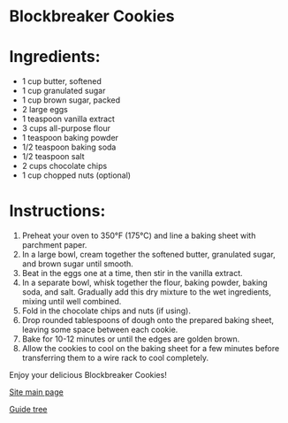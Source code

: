 # Blockbreaker Cookies

# Ingredients:
- 1 cup butter, softened
- 1 cup granulated sugar
- 1 cup brown sugar, packed
- 2 large eggs
- 1 teaspoon vanilla extract
- 3 cups all-purpose flour
- 1 teaspoon baking powder
- 1/2 teaspoon baking soda
- 1/2 teaspoon salt
- 2 cups chocolate chips
- 1 cup chopped nuts (optional)

# Instructions:
1. Preheat your oven to 350°F (175°C) and line a baking sheet with parchment paper.
2. In a large bowl, cream together the softened butter, granulated sugar, and brown sugar until smooth.
3. Beat in the eggs one at a time, then stir in the vanilla extract.
4. In a separate bowl, whisk together the flour, baking powder, baking soda, and salt. Gradually add this dry mixture to the wet ingredients, mixing until well combined.
5. Fold in the chocolate chips and nuts (if using).
6. Drop rounded tablespoons of dough onto the prepared baking sheet, leaving some space between each cookie.
7. Bake for 10-12 minutes or until the edges are golden brown.
8. Allow the cookies to cool on the baking sheet for a few minutes before transferring them to a wire rack to cool completely.

Enjoy your delicious Blockbreaker Cookies!

[Site main page](https://theblockbreaker.github.io)

[Guide tree](https://theblockbreaker.github.io/guides/)
